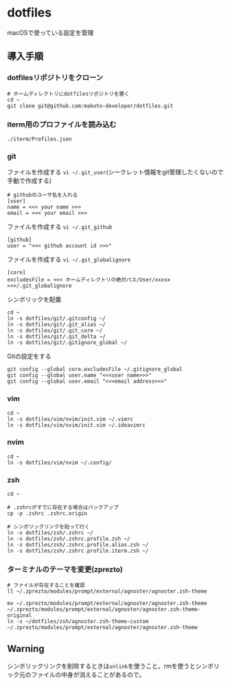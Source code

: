 # dotfiles

macOSで使っている設定を管理

## 導入手順

### dotfilesリポジトリをクローン

```shell
# ホームディレクトリにdotfilesリポジトリを置く
cd ~
git clone git@github.com:makoto-developer/dotfiles.git
```

### iterm用のプロファイルを読み込む

```shell
./iterm/Profiles.json
```

### git


ファイルを作成する `vi ~/.git_user`(シークレット情報をgit管理したくないので手動で作成する)

```shell
# githubのユーザ名を入れる
[user]
name = <<< your name >>>
email = <<< your email >>>
```


ファイルを作成する `vi ~/.git_github`

```shell
[github]
user = "<<< github account id >>>"
```

ファイルを作成する `vi ~/.git_globalignore`

```
[core] 
excludesFile = <<< ホームディレクトリの絶対パス/User/xxxxx >>>/.git_globalignore
```

シンボリックを配置

```shell
cd ~
ln -s dotfiles/git/.gitconfig ~/
ln -s dotfiles/git/.git_alias ~/
ln -s dotfiles/git/.git_core ~/
ln -s dotfiles/git/.git_delta ~/
ln -s dotfiles/git/.gitignore_global ~/
```

Gitの設定をする

```shell
git config --global core.excludesFile ~/.gitignore_global
git config --global user.name "<<<user name>>>"
git config --global user.email "<<<email address>>>"
```

### vim

```shell
cd ~
ln -s dotfiles/vim/nvim/init.vim ~/.vimrc
ln -s dotfiles/vim/nvim/init.vim ~/.ideavimrc
```

### nvim

```shell
cd ~
ln -s dotfiles/vim/nvim ~/.config/
```

### zsh

```shell
cd ~

# .zshrcがすでに存在する場合はバックアップ
cp -p .zshrc .zshrc.origin

# シンボリックリンクを貼って行く
ln -s dotfiles/zsh/.zshrc ~/
ln -s dotfiles/zsh/.zshrc.profile.zsh ~/
ln -s dotfiles/zsh/.zshrc.profile.alias.zsh ~/
ln -s dotfiles/zsh/.zshrc.profile.iterm.zsh ~/
```

### ターミナルのテーマを変更(zprezto)

```shell
# ファイルが存在することを確認
ll ~/.zprezto/modules/prompt/external/agnoster/agnoster.zsh-theme

mv ~/.zprezto/modules/prompt/external/agnoster/agnoster.zsh-theme ~/.zprezto/modules/prompt/external/agnoster/agnoster.zsh-theme-original
ln -s ~/dotfiles/zsh/agnoster.zsh-theme-custom ~/.zprezto/modules/prompt/external/agnoster/agnoster.zsh-theme
```


## Warning

シンボリックリンクを削除するときは`unlink`を使うこと。rmを使うとシンボリック元のファイルの中身が消えることがあるので。

